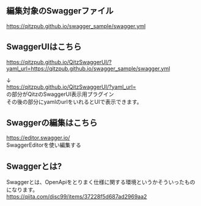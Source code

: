 ## 編集対象のSwaggerファイル
https://qitzpub.github.io/swagger_sample/swagger.yml

## SwaggerUIはこちら
https://qitzpub.github.io/QitzSwaggerUI/?yaml_url=https://qitzpub.github.io/swagger_sample/swagger.yml

↓<br>
https://qitzpub.github.io/QitzSwaggerUI/?yaml_url=
<br>
の部分がQitzのSwaggerUI表示用プラグイン<br>
その後の部分にyamlのurlをいれるとUIで表示できます。<br>

## Swaggerの編集はこちら

https://editor.swagger.io/
<br>
SwaggerEditorを使い編集する<br>

## Swaggerとは?

Swaggerとは、OpenApiをとりまく仕様に関する環境というかそういったものになります。<br>
https://qiita.com/disc99/items/37228f5d687ad2969aa2
<br>




